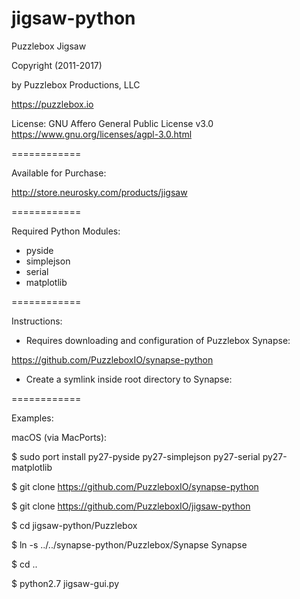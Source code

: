 jigsaw-python
==================


Puzzlebox Jigsaw


Copyright (2011-2017)

by Puzzlebox Productions, LLC

https://puzzlebox.io


License: GNU Affero General Public License v3.0
https://www.gnu.org/licenses/agpl-3.0.html


============

Available for Purchase:

http://store.neurosky.com/products/jigsaw


============

Required Python Modules:
- pyside
- simplejson
- serial
- matplotlib


============

Instructions:

- Requires downloading and configuration of Puzzlebox Synapse:

https://github.com/PuzzleboxIO/synapse-python

- Create a symlink inside root directory to Synapse:


============

Examples:

macOS (via MacPorts):

$ sudo port install py27-pyside py27-simplejson py27-serial py27-matplotlib

$ git clone https://github.com/PuzzleboxIO/synapse-python

$ git clone https://github.com/PuzzleboxIO/jigsaw-python

$ cd jigsaw-python/Puzzlebox

$ ln -s ../../synapse-python/Puzzlebox/Synapse Synapse

$ cd ..

$ python2.7 jigsaw-gui.py
